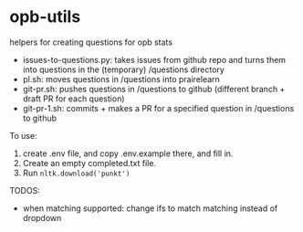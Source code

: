 # opb-utils
 helpers for creating questions for opb stats

- issues-to-questions.py: takes issues from github repo and turns them into questions in the (temporary) /questions directory
- pl.sh: moves questions in /questions into prairelearn
- git-pr.sh: pushes questions in /questions to github (different branch + draft PR for each question)
- git-pr-1.sh: commits + makes a PR for a specified question in /questions to github

To use: 
1. create .env file, and copy .env.example there, and fill in. 
2. Create an empty completed.txt file. 
3. Run `nltk.download('punkt')`

TODOS:
- when matching supported: change ifs to match matching instead of dropdown
